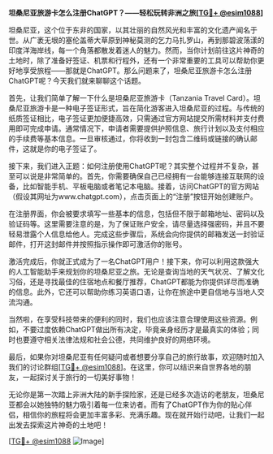 **坦桑尼亚旅游卡怎么注册ChatGPT？——轻松玩转非洲之旅[[TG💪+ @esim1088](https://t.me/s/esim1088)]**

坦桑尼亚，这个位于东非的国家，以其壮丽的自然风光和丰富的文化遗产闻名于世。从广袤无垠的塞伦盖蒂大草原到神秘莫测的乞力马扎罗山，再到那碧波荡漾的印度洋海岸线，每一个角落都散发着迷人的魅力。然而，当你计划前往这片神奇的土地时，除了准备好签证、机票和行程外，还有一个非常重要的工具可以帮助你更好地享受旅程——那就是ChatGPT。那么问题来了，坦桑尼亚旅游卡怎么注册ChatGPT呢？今天我们就来聊聊这个话题。

首先，让我们简单了解一下什么是坦桑尼亚旅游卡（Tanzania Travel Card）。坦桑尼亚旅游卡是一种电子签证形式，旨在简化游客进入坦桑尼亚的过程。与传统的纸质签证相比，电子签证更加便捷高效，只需通过官方网站提交所需材料并支付费用即可完成申请。通常情况下，申请者需要提供护照信息、旅行计划以及支付相应的手续费等基本信息。一旦审核通过，你将收到一封包含二维码或链接的确认邮件，这就是你的电子签证了。

接下来，我们进入正题：如何注册使用ChatGPT呢？其实整个过程并不复杂，甚至可以说是非常简单的。首先，你需要确保自己已经拥有一台能够连接互联网的设备，比如智能手机、平板电脑或者笔记本电脑。接着，访问ChatGPT的官方网站（假设其网址为www.chatgpt.com），点击页面上的“注册”按钮开始创建账户。

在注册界面，你会被要求填写一些基本的信息，包括但不限于邮箱地址、密码以及验证码等。这里需要注意的是，为了保证账户安全，请尽量选择强密码，并且不要轻易泄露个人信息给他人。完成这些步骤后，系统会向你提供的邮箱发送一封验证邮件，打开这封邮件并按照指示操作即可激活你的账号。

激活完成后，你就正式成为了一名ChatGPT用户！接下来，你可以利用这款强大的人工智能助手来规划你的坦桑尼亚之旅。无论是查询当地的天气状况、了解文化习俗，还是寻找最佳的住宿地点和餐厅推荐，ChatGPT都能为你提供详尽而准确的信息。此外，它还可以帮助你练习英语口语，让你在旅途中更自信地与当地人交流沟通。

当然啦，在享受科技带来的便利的同时，我们也应该注意合理使用这些资源。例如，不要过度依赖ChatGPT做出所有决定，毕竟亲身经历才是最真实的体验；同时也要遵守相关法律法规和社会公德，共同维护良好的网络环境。

最后，如果你对坦桑尼亚有任何疑问或者想要分享自己的旅行故事，欢迎随时加入我们的讨论群组[[TG💪+ @esim1088](https://t.me/s/esim1088)]。在这里，你可以结识来自世界各地的朋友，一起探讨关于旅行的一切美好事物！

无论你是第一次踏上非洲大陆的新手探险家，还是已经多次造访的老朋友，坦桑尼亚都会以她独特的魅力吸引着每一位来访者。而有了ChatGPT作为你的贴心伴侣，相信你的旅程将会更加丰富多彩、充满乐趣。现在就开始行动吧，让我们一起出发去探索这片神奇的土地吧！

[[TG💪+ @esim1088](https://t.me/s/esim1088) ![Image](https://i.postimg.cc/4NQfJmqS/Snipaste-2025-05-13-00-14-12.png)]